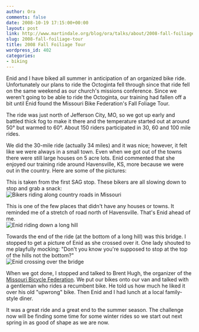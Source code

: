 ```yaml
---
author: Ora
comments: false
date: 2008-10-19 17:15:00+00:00
layout: post
link: http://www.martindale.org/blog/ora/talks/about/2008-fall-foiliage-tour
slug: 2008-fall-foiliage-tour
title: 2008 Fall Foiliage Tour
wordpress_id: 402
categories:
- biking
---
```


Enid and I have biked all summer in anticipation of an organized bike ride. Unfortunately our plans to ride the Octoginta fell through since that ride fell on the same weekend as our church's missions conference. Since we weren't going to be able to ride the Octoginta, our training had fallen off a bit until Enid found the Missouri Bike Federation's Fall Foliage Tour.  
  
The ride was just north of Jefferson City, MO, so we got up early and battled thick fog to make it there and the temperature started out at around 50° but warmed to 60°. About 150 riders participated in 30, 60 and 100 mile rides.   
  
We did the 30-mile ride (actually 34 miles) and it was nice; however, it felt like we were always in a small town. Even when we got out of the towns there were still large houses on 5 acre lots. Enid commented that she enjoyed our training ride around Havensville, KS, more because we were out in the country. Here are some of the pictures:  
  
This is taken from the first SAG stop. These bikers are all slowing down to stop and grab a snack:  
![Bikers riding along country roads in Missouri](http://www.martindale.org/uploaded_images/IMG_2517-763037.jpg)  
  
This is one of the few places that didn't have any houses or towns. It reminded me of a stretch of road north of Havensville. That's Enid ahead of me.  
![Enid riding down a long hill](http://www.martindale.org/uploaded_images/IMG_2520-763072.jpg)  
  
Towards the end of the ride (at the bottom of a long hill) was this bridge. I stopped to get a picture of Enid as she crossed over it. One lady shouted to me playfully mocking: "Don't you know you're supposed to stop at the top of the hills not the bottom?"  
![Enid crossing over the bridge](http://www.martindale.org/uploaded_images/IMG_2525-722670.jpg)  
  
When we got done, I stopped and talked to Brent Hugh, the organizer of the [Missouri Bicycle Federation](http://www.mobikefed.org). We put our bikes onto our van and talked with a gentleman who rides a recumbent bike. He told us how much he liked it over his old "upwrong" bike. Then Enid and I had lunch at a local family-style diner.  
  
It was a great ride and a great end to the summer season. The challenge now will be finding some time for some winter rides so we start out next spring in as good of shape as we are now.

